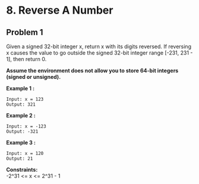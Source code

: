 # 8. Reverse A Number

## Problem 1

Given a signed 32-bit integer x, return x with its digits reversed. If reversing x causes the value to go outside the signed 32-bit integer range [-231, 231 - 1], then return 0.

**Assume the environment does not allow you to store 64-bit integers (signed or unsigned).**

**Example 1 :**

```
Input: x = 123
Output: 321
```

**Example 2 :**

```
Input: x = -123
Output: -321
```

**Example 3 :**

```
Input: x = 120
Output: 21
```

**Constraints:**  
-2^31 <= x <= 2^31 - 1
